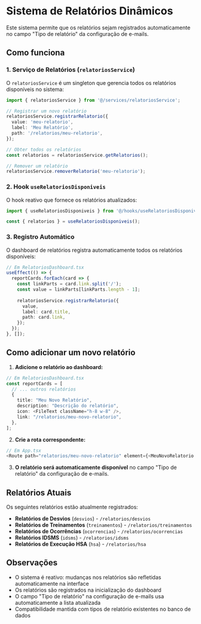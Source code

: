 # Sistema de Relatórios Dinâmicos

Este sistema permite que os relatórios sejam registrados automaticamente no campo "Tipo de relatório" da configuração de e-mails.

## Como funciona

### 1. Serviço de Relatórios (`relatoriosService`)

O `relatoriosService` é um singleton que gerencia todos os relatórios disponíveis no sistema:

```typescript
import { relatoriosService } from '@/services/relatoriosService';

// Registrar um novo relatório
relatoriosService.registrarRelatorio({
  value: 'meu-relatorio',
  label: 'Meu Relatório',
  path: '/relatorios/meu-relatorio',
});

// Obter todos os relatórios
const relatorios = relatoriosService.getRelatorios();

// Remover um relatório
relatoriosService.removerRelatorio('meu-relatorio');
```

### 2. Hook `useRelatoriosDisponiveis`

O hook reativo que fornece os relatórios atualizados:

```typescript
import { useRelatoriosDisponiveis } from '@/hooks/useRelatoriosDisponiveis';

const { relatorios } = useRelatoriosDisponiveis();
```

### 3. Registro Automático

O dashboard de relatórios registra automaticamente todos os relatórios disponíveis:

```typescript
// Em RelatoriosDashboard.tsx
useEffect(() => {
  reportCards.forEach(card => {
    const linkParts = card.link.split('/');
    const value = linkParts[linkParts.length - 1];
    
    relatoriosService.registrarRelatorio({
      value,
      label: card.title,
      path: card.link,
    });
  });
}, []);
```

## Como adicionar um novo relatório

1. **Adicione o relatório ao dashboard:**

```typescript
// Em RelatoriosDashboard.tsx
const reportCards = [
  // ... outros relatórios
  {
    title: "Meu Novo Relatório",
    description: "Descrição do relatório",
    icon: <FileText className="h-8 w-8" />,
    link: "/relatorios/meu-novo-relatorio",
  },
];
```

2. **Crie a rota correspondente:**

```typescript
// Em App.tsx
<Route path="relatorios/meu-novo-relatorio" element={<MeuNovoRelatorio />} />
```

3. **O relatório será automaticamente disponível** no campo "Tipo de relatório" da configuração de e-mails.

## Relatórios Atuais

Os seguintes relatórios estão atualmente registrados:

- **Relatórios de Desvios** (`desvios`) - `/relatorios/desvios`
- **Relatórios de Treinamentos** (`treinamentos`) - `/relatorios/treinamentos`
- **Relatórios de Ocorrências** (`ocorrencias`) - `/relatorios/ocorrencias`
- **Relatórios IDSMS** (`idsms`) - `/relatorios/idsms`
- **Relatórios de Execução HSA** (`hsa`) - `/relatorios/hsa`

## Observações

- O sistema é reativo: mudanças nos relatórios são refletidas automaticamente na interface
- Os relatórios são registrados na inicialização do dashboard
- O campo "Tipo de relatório" na configuração de e-mails usa automaticamente a lista atualizada
- Compatibilidade mantida com tipos de relatório existentes no banco de dados